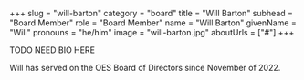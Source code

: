 +++
slug = "will-barton"
category = "board"
title = "Will Barton"
subhead = "Board Member"
role = "Board Member"
name = "Will Barton"
givenName = "Will"
pronouns = "he/him"
image = "will-barton.jpg"
aboutUrls = ["#"]
+++

TODO NEED BIO HERE

Will has served on the OES Board of Directors since November of 2022.
